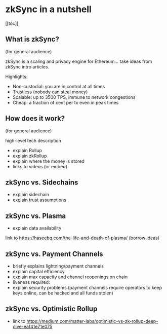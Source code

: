 # zkSync in a nutshell

[[toc]]

## What is zkSync?

(for general audience)

zkSync is a scaling and privacy engine for Ethereum... take ideas from zkSync intro articles.

Highlights:

- Non-custodial: you are in control at all times
- Trustless (nobody can steal money)
- Scalable: up to 3500 TPS, immune to network congestions
- Cheap: a fraction of cent per tx even in peak times

## How does it work?

(for general audience)

high-level tech description
- explain Rollup
- explain zkRollup
- explain where the money is stored
- links to videos (or embed)

## zkSync vs. Sidechains

- explain sidechain
- explain trust assumptions

## zkSync vs. Plasma

- explain data availability

link to https://haseebq.com/the-life-and-death-of-plasma/ (borrow ideas)

## zkSync vs. Payment Channels

- briefly explains lightning/payment channels
- explain capital efficiency
- explain max capacity and channel reopenings on chain
- liveness required: 
- explain security problems (payment channels require operators to keep keys online, can be hacked and all funds stolen)

## zkSync vs. Optimistic Rollup

- link to https://medium.com/matter-labs/optimistic-vs-zk-rollup-deep-dive-ea141e71e075
